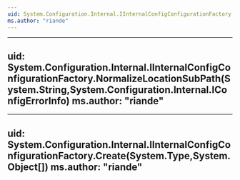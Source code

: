 ```yaml
---
uid: System.Configuration.Internal.IInternalConfigConfigurationFactory
ms.author: "riande"
---
```


---
uid: System.Configuration.Internal.IInternalConfigConfigurationFactory.NormalizeLocationSubPath(System.String,System.Configuration.Internal.IConfigErrorInfo)
ms.author: "riande"
---

---
uid: System.Configuration.Internal.IInternalConfigConfigurationFactory.Create(System.Type,System.Object[])
ms.author: "riande"
---
